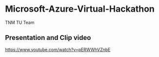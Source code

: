 # Microsoft-Azure-Virtual-Hackathon
TNM TU Team

## Presentation and Clip video

https://www.youtube.com/watch?v=pERWWhVZnbE
